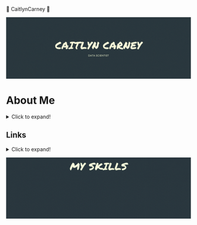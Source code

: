 🐾 CaitlynCarney 🐾

![alt text](https://github.com/CaitlynCarney/CaitlynCarney/blob/master/header/geometric.gif?raw=true)

# About Me
<details>
  <summary>Click to expand!</summary>

Greetings! My name is Caitlyn Carney, and I am currently a student at Codeup in their data-science program. I previously worked for Marriott International as a "Data Specialist". From there I returned to school and recieved an associates in science before coming to codeup. So you can come to a reasonable hypothesis that data is my life! 

I am really enjoying learning everything I can in data science! However, I am definitely drawn to the visual side of it! I find myself playing in seaborn, matplotlib, and starting to play in Tableau alot! I also really enjoy makig presentations to really catch and keep the audiences attention! My other favorite thing I have so far learned is cleaning data, I don't know what it is but it is very theraputic to sit down and make data easy to read and understand.

On my free time I enjoy relaxing with a nice book, playing some games on my pc, and playing with my dogs (my husky puppy, April, is so sweet! 🐺 ❤️🐾). 
</details>

## Links
<details>
  <summary>Click to expand!</summary>

| [LinkedIn](https://www.linkedin.com/in/caitlyn-carney-a29b241aa/) |  

| [Twitter](https://twitter.com/Caitlyn_R_C) | 

| Email Me at caitlyn.r.carney@gmail.com | 
</details>

![alt text](https://github.com/CaitlynCarney/CaitlynCarney/blob/master/end-banner/skills.gif?raw=true)